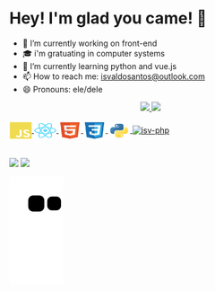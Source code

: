 <h1>Hey! I'm glad you came! 🤘</h1>

- 🔭 I’m currently working on front-end
- 🎓 i'm gratuating in computer systems
- 🌱 I’m currently learning python and vue.js
- 📫 How to reach me: isvaldosantos@outlook.com
- 😄 Pronouns: ele/dele

<div align="center">
  <a href="https://github.com/isvaldo-santos">
  <img height="180em" src="https://github-readme-stats.vercel.app/api?username=isvaldo-santos&show_icons=true&theme=dark&include_all_commits=true&count_private=true"/>
  <img height="180em" src="https://github-readme-stats.vercel.app/api/top-langs/?username=isvaldo-santos&layout=compact&langs_count=7&theme=dark"/>
</div>
  
<div style="display: inline_block"><br>
  <img align="center" alt="isv-Js" height="30" width="40" src="https://raw.githubusercontent.com/devicons/devicon/master/icons/javascript/javascript-plain.svg">
  <img align="center" alt="isv-React" height="30" width="40" src="https://raw.githubusercontent.com/devicons/devicon/master/icons/react/react-original.svg">
  <img align="center" alt="isv-HTML" height="30" width="40" src="https://raw.githubusercontent.com/devicons/devicon/master/icons/html5/html5-original.svg">
  <img align="center" alt="isv-CSS" height="30" width="40" src="https://raw.githubusercontent.com/devicons/devicon/master/icons/css3/css3-original.svg">
  <img align="center" alt="isv-Python" height="30" width="40" src="https://raw.githubusercontent.com/devicons/devicon/master/icons/python/python-original.svg">
  <img align="center" alt="isv-php" height="30" width="40" src="https://cdn.jsdelivr.net/gh/devicons/devicon/icons/php/php-original.svg" />
</div>
  <br><br>

<div> 
  <a href="https://instagram.com/isvaldo_o" target="_blank"><img src="https://img.shields.io/badge/-Instagram-%23E4405F?style=for-the-badge&logo=instagram&logoColor=white" target="_blank"></a>
  <a href = "mailto:isvaldosantos@outlook.com"><img src="https://img.shields.io/badge/-Email-%23333?style=for-the-badge&logo=gmail&logoColor=white" target="_blank"></a>
  
  ![Snake animation](https://github.com/isvaldo-santos/isvaldo-santos/blob/output/github-contribution-grid-snake.svg)
</div>
  
